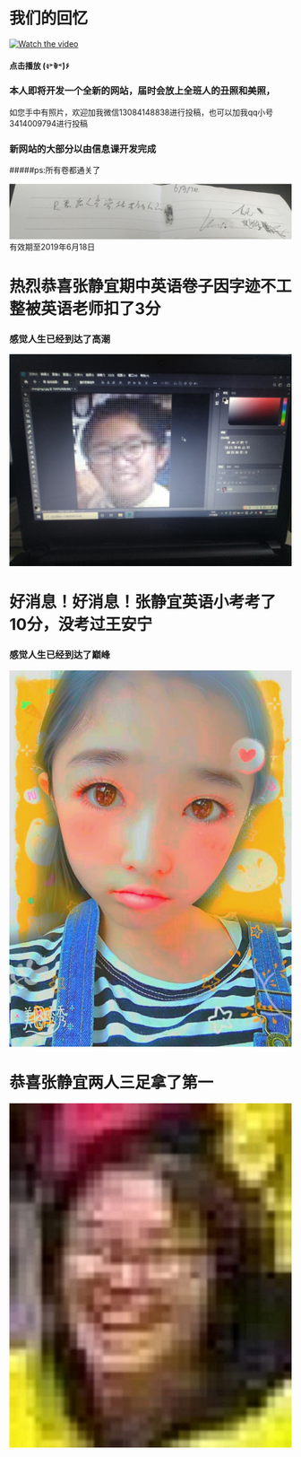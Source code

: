 # 我们的回忆
[![ Watch the video](https://raw.github.com/GabLeRoux/WebMole/master/ressources/WebMole_Youtube_Video.png)](1.mp4)
#### 点击播放 (ง˃̀ꄃ˂́)۶

### 本人即将开发一个全新的网站，届时会放上全班人的丑照和美照，
如您手中有照片，欢迎加我微信13084148838进行投稿，也可以加我qq小号3414009794进行投稿

### 新网站的大部分以由信息课开发完成
#####ps:所有卷都通关了

![image](IMG_20190516_181704.jpg)
有效期至2019年6月18日

# 热烈恭喜张静宜期中英语卷子因字迹不工整被英语老师扣了3分
### 感觉人生已经到达了高潮

![image](3c0614f7450569e5.jpg)
# 好消息！好消息！张静宜英语小考考了10分，没考过王安宁
### 感觉人生已经到达了巅峰

![image](IMG_20190518_184904.jpg)
# 恭喜张静宜两人三足拿了第一

![image](ce50127af9fbdbf467cfbd2a545a0e0.jpg)
